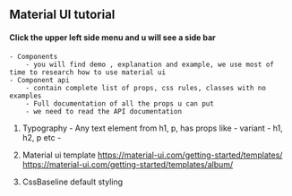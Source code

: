 ## Material UI tutorial
#### Click the upper left side menu and u will see a side bar
    - Components
        - you will find demo , explanation and example, we use most of time to research how to use material ui
    - Component api
        - contain complete list of props, css rules, classes with no examples
        - Full documentation of all the props u can put
        - we need to read the API documentation
1. Typography - Any text element from h1, p, 
        has props like
        - variant - h1, h2, p etc
        - 
2. Material ui template
     https://material-ui.com/getting-started/templates/
     https://material-ui.com/getting-started/templates/album/

3. CssBaseline 
    default styling 